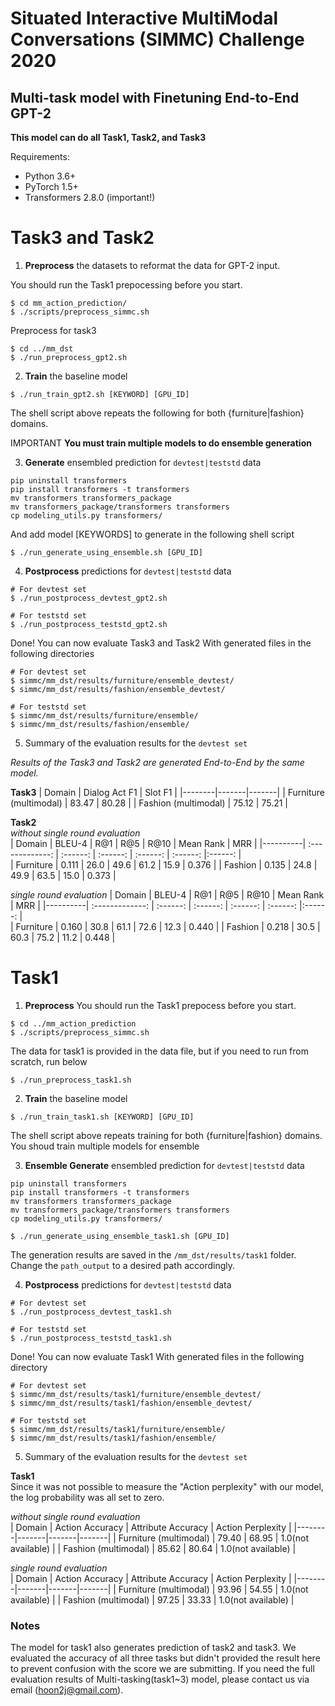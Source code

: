 # Situated Interactive MultiModal Conversations (SIMMC) Challenge 2020

## Multi-task model with Finetuning End-to-End GPT-2

**This model can do all Task1, Task2, and Task3**

Requirements:

- Python 3.6+
- PyTorch 1.5+
- Transformers 2.8.0 (important!)

# Task3 and Task2

1. **Preprocess** the datasets to reformat the data for GPT-2 input.

You should run the Task1 prepocessing before you start. 
```
$ cd mm_action_prediction/
$ ./scripts/preprocess_simmc.sh
```

Preprocess for task3
```
$ cd ../mm_dst
$ ./run_preprocess_gpt2.sh
```

2. **Train** the baseline model

```
$ ./run_train_gpt2.sh [KEYWORD] [GPU_ID]
```

The shell script above repeats the following for both {furniture|fashion} domains.

IMPORTANT **You must train multiple models to do ensemble generation**

3. **Generate** ensembled prediction for `devtest|teststd` data

```
pip uninstall transformers
pip install transformers -t transformers
mv transformers transformers_package
mv transformers_package/transformers transformers
cp modeling_utils.py transformers/
```
And add model [KEYWORDS] to generate in the following shell script 
```
$ ./run_generate_using_ensemble.sh [GPU_ID]
```

4. **Postprocess** predictions for `devtest|teststd` data

```
# For devtest set
$ ./run_postprocess_devtest_gpt2.sh

# For teststd set
$ ./run_postprocess_teststd_gpt2.sh
```

Done! 
You can now evaluate Task3 and Task2 With generated files in the following directories

```
# For devtest set
$ simmc/mm_dst/results/furniture/ensemble_devtest/
$ simmc/mm_dst/results/fashion/ensemble_devtest/

# For teststd set
$ simmc/mm_dst/results/furniture/ensemble/
$ simmc/mm_dst/results/fashion/ensemble/
```

5. Summary of the evaluation results for the `devtest set` 

*Results of the Task3 and Task2 are generated End-to-End by the same model.*

**Task3**
| Domain | Dialog Act F1 | Slot F1 |
|--------|-------|-------|
| Furniture (multimodal) | 83.47 | 80.28 |
| Fashion (multimodal) | 75.12 | 75.21 |

**Task2**  
*without single round evaluation*  
| Domain  |     BLEU-4     | R@1 | R@5 | R@10 | Mean Rank | MRR |
|----------| :-------------: | :------: | :------: | :------: | :------: |:------: |        
| Furniture | 0.111 | 26.0 | 49.6 | 61.2 | 15.9 | 0.376 |
| Fashion   | 0.135 | 24.8 | 49.9 | 63.5 | 15.0 | 0.373 |
  
  
*single round evaluation* 
| Domain  |     BLEU-4     | R@1 | R@5 | R@10 | Mean Rank | MRR |
|----------| :-------------: | :------: | :------: | :------: | :------: |:------: |        
| Furniture | 0.160 | 30.8 | 61.1 | 72.6 | 12.3 | 0.440 |
| Fashion   | 0.218 | 30.5 | 60.3 | 75.2 | 11.2 | 0.448 |


# Task1

1. **Preprocess** 
You should run the Task1 prepocess before you start. 

```
$ cd ../mm_action_prediction
$ ./scripts/preprocess_simmc.sh
```

The data for task1 is provided in the data file, but if you need to run from scratch, run below

```
$ ./run_preprocess_task1.sh
```

2. **Train** the baseline model

```
$ ./run_train_task1.sh [KEYWORD] [GPU_ID]
```
The shell script above repeats training for both {furniture|fashion} domains.
You shoud train multiple models for ensemble

3. **Ensemble Generate** ensembled prediction for `devtest|teststd` data

```
pip uninstall transformers
pip install transformers -t transformers
mv transformers transformers_package
mv transformers_package/transformers transformers
cp modeling_utils.py transformers/

$ ./run_generate_using_ensemble_task1.sh [GPU_ID]
```

The generation results are saved in the `/mm_dst/results/task1` folder. Change the `path_output` to a desired path accordingly.


4. **Postprocess** predictions for `devtest|teststd` data

```
# For devtest set
$ ./run_postprocess_devtest_task1.sh

# For teststd set
$ ./run_postprocess_teststd_task1.sh
```
Done! You can now evaluate Task1 With generated files in the following directory

```
# For devtest set
$ simmc/mm_dst/results/task1/furniture/ensemble_devtest/
$ simmc/mm_dst/results/task1/fashion/ensemble_devtest/

# For teststd set
$ simmc/mm_dst/results/task1/furniture/ensemble/
$ simmc/mm_dst/results/task1/fashion/ensemble/
```

5. Summary of the evaluation results for the `devtest set` 

**Task1**  
Since it was not possible to measure the "Action perplexity" with our model, the log probability was all set to zero.  
  
*without single round evaluation*  
| Domain | Action Accuracy | Attribute Accuracy | Action Perplexity |
|--------|-------|-------|-------|
| Furniture (multimodal) | 79.40 | 68.95 | 1.0(not available) |
| Fashion (multimodal) | 85.62 | 80.64 | 1.0(not available) |
   
   
*single round evaluation*  
| Domain | Action Accuracy | Attribute Accuracy | Action Perplexity |
|--------|-------|-------|-------|
| Furniture (multimodal) | 93.96 | 54.55 | 1.0(not available) |
| Fashion (multimodal) | 97.25 | 33.33 | 1.0(not available) |


### Notes
The model for task1 also generates prediction of task2 and task3. We evaluated the accuracy of all three tasks but didn't provided the result here to prevent confusion with the score we are submitting. If you need the full evaluation results of Multi-tasking(task1~3) model, please contact us via email (hoon2j@gmail.com).
